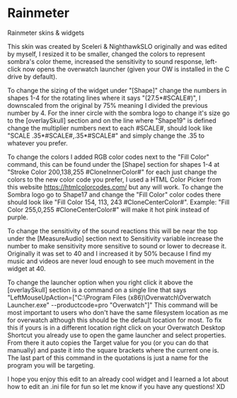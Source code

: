 # Rainmeter
Rainmeter skins &amp; widgets

This skin was created by Sceleri & NighthawkSLO originally and was edited by myself, I resized it to be smaller, changed the colors to represent sombra's color theme, increased the sensitivity to sound response, left-click now opens the overwatch launcher (given your OW is installed in the C drive by default).

To change the sizing of the widget under "[Shape]" change the numbers in shapes 1-4 for the rotating lines where it says "(27.5*#SCALE#)", I downscaled from the original by 75% meaning I divided the previous number by 4. For the inner circle with the sombra logo to change it's size go to the [overlaySkull] section and on the line where "Shape19" is defined change the multiplier numbers next to each #SCALE#, should look like "SCALE .35*#SCALE#,.35*#SCALE#" and simply change the .35 to whatever you prefer. 

To change the colors I added RGB color codes next to the "Fill Color" command, this can be found under the [Shape] section for shapes 1-4 at "Stroke Color 200,138,255 #CloneInnerColor#" for each just change the colors to the new color code you prefer, I used a HTML Color Picker from this website https://htmlcolorcodes.com/ but any will work. To change the Sombra logo go to Shape17 and change the "Fill Color" color codes there should look like "Fill Color 154, 113, 243 #CloneCenterColor#". Example: "Fill Color 255,0,255 #CloneCenterColor#" will make it hot pink instead of purple.

To change the sensitivity of the sound reactions this will be near the top under the [MeasureAudio] section next to Sensitivity variable increase the number to make sensitivity more sensitive to sound or lower to decrease it. Originally it was set to 40 and I increased it by 50% because I find my music and videos are never loud enough to see much movement in the widget at 40. 

To change the launcher option when you right click it above the [overlaySkull] section is a command on a single line that says "LeftMouseUpAction=["C:\Program Files (x86)\Overwatch\Overwatch Launcher.exe" --productcode=pro "Overwatch"]" This command will be most important to users who don't have the same filesystem location as me for overwatch although this should be the default location for most. To fix this if yours is in a different location right click on your Overwatch Desktop Shortcut you already use to open the game launcher and select properties. From there it auto copies the Target value for you (or you can do that manually) and paste it into the square brackets where the current one is. The last part of this command in the quotations is just a name for the program you will be targeting. 

I hope you enjoy this edit to an already cool widget and I learned a lot about how to edit an .ini file for fun so let me know if you have any questions! XD
